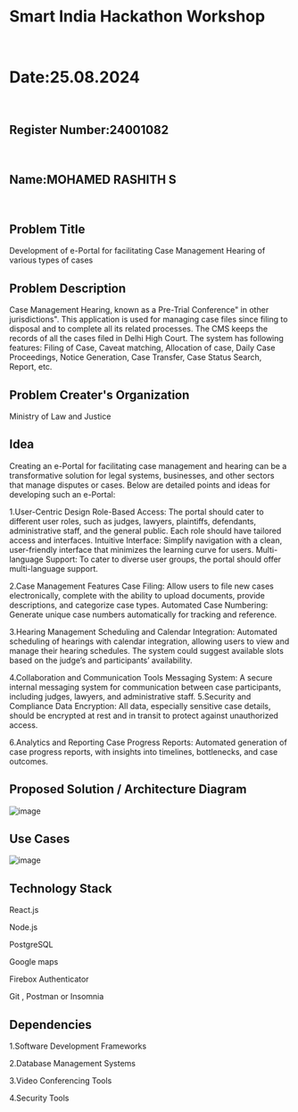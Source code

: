 # Smart India Hackathon Workshop
<br>

# Date:25.08.2024
<br>

## Register Number:24001082
<br>

## Name:MOHAMED RASHITH S
<br>

## Problem Title
Development of e-Portal for facilitating Case Management Hearing of various types of cases
## Problem Description
Case Management Hearing, known as a Pre-Trial Conference" in other jurisdictions". This application is used for managing case files since filing to disposal and to complete all its related processes. The CMS keeps the records of all the cases filed in Delhi High Court. The system has following features: Filing of Case, Caveat matching, Allocation of case, Daily Case Proceedings, Notice Generation, Case Transfer, Case Status Search, Report, etc.
## Problem Creater's Organization
Ministry of Law and Justice

## Idea
Creating an e-Portal for facilitating case management and hearing can be a transformative solution for legal systems, businesses, and other sectors that manage disputes or cases. Below are detailed points and ideas for developing such an e-Portal:

1.User-Centric Design Role-Based Access: The portal should cater to different user roles, such as judges, lawyers, plaintiffs, defendants, administrative staff, and the general public. Each role should have tailored access and interfaces. Intuitive Interface: Simplify navigation with a clean, user-friendly interface that minimizes the learning curve for users. Multi-language Support: To cater to diverse user groups, the portal should offer multi-language support.

2.Case Management Features Case Filing: Allow users to file new cases electronically, complete with the ability to upload documents, provide descriptions, and categorize case types. Automated Case Numbering: Generate unique case numbers automatically for tracking and reference.

3.Hearing Management Scheduling and Calendar Integration: Automated scheduling of hearings with calendar integration, allowing users to view and manage their hearing schedules. The system could suggest available slots based on the judge’s and participants’ availability.

4.Collaboration and Communication Tools Messaging System: A secure internal messaging system for communication between case participants, including judges, lawyers, and administrative staff.
5.Security and Compliance Data Encryption: All data, especially sensitive case details, should be encrypted at rest and in transit to protect against unauthorized access.

6.Analytics and Reporting Case Progress Reports: Automated generation of case progress reports, with insights into timelines, bottlenecks, and case outcomes.


## Proposed Solution / Architecture Diagram
![image](https://github.com/user-attachments/assets/57998baf-bbd9-4ae2-a307-7bf9829171de)


## Use Cases
![image](https://github.com/user-attachments/assets/7779e429-3f75-41ea-9e95-0e3b07496547)


## Technology Stack
React.js

Node.js

PostgreSQL

Google maps

Firebox Authenticator

Git , Postman or Insomnia

## Dependencies

1.Software Development Frameworks

2.Database Management Systems 

3.Video Conferencing Tools 

4.Security Tools

